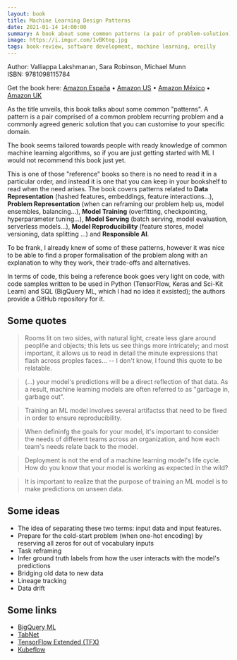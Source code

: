 ```yaml
---
layout: book
title: Machine Learning Design Patterns
date: 2021-01-14 14:00:00
summary: A book about some common patterns (a pair of problem-solution) that arise when training and deploying machine learning models. 
image: https://i.imgur.com/1vBKteg.jpg
tags: book-review, software development, machine learning, oreilly
---  
```


Author: Valliappa Lakshmanan, Sara Robinson, Michael Munn  
ISBN: 9781098115784

Get the book here: <a target="_blank" href="https://www.amazon.es/gp/product/1098115783/ref=as_li_qf_asin_il_tl?ie=UTF8&tag=csharp09-21&creative=24630&linkCode=as2&creativeASIN=1098115783&linkId=42b8cc87f60bed7f12ae29726475ce9d">Amazon España</a> &bull; <a target="_blank" href="https://www.amazon.com/gp/product/1098115783/ref=as_li_qf_asin_il_tl?ie=UTF8&tag=csharp0ac-20&creative=9325&linkCode=as2&creativeASIN=1098115783&linkId=2dfe90f3be1555b385bffcff45c16cba">Amazon US</a> &bull; <a target="_blank" href="https://www.amazon.com.mx/gp/product/1098115783/ref=as_li_qf_asin_il_tl?ie=UTF8&tag=csharp0c-20&creative=9325&linkCode=as2&creativeASIN=1098115783&linkId=9fefb5be3e6efef020c0a4abf4e9a0ac">Amazon México</a> &bull; <a target="_blank" href="https://www.amazon.co.uk/gp/product/1098115783/ref=as_li_qf_asin_il_tl?ie=UTF8&tag=csharp07-21&creative=6738&linkCode=as2&creativeASIN=1098115783&linkId=2cc3e4063d9c3d682e8b8fb69b5b696a">Amazon UK</a>

As the title unveils, this book talks about some common "patterns". A pattern is a pair comprised of a common problem recurring problem and a commonly agreed generic solution that you can customise to your specific domain. 

The book seems tailored towards people with ready knowledge of common machine learning algorithms, so if you are just getting started with ML I would not recommend this book just yet. 

This is one of those "reference" books so there is no need to read it in a particular order, and instead it is one that you can keep in your bookshelf to read when the need arises. The book covers patterns related to **Data Representation** (hashed features, embeddings, feature interactions...), **Problem Representation** (when can reframing our problem help us, model ensembles, balancing...), **Model Training** (overfitting, checkpointing, hyperparameter tuning...), **Model Serving** (batch serving, model evaluation, serverless models...), **Model Reproducibility** (feature stores, model versioning, data splitting ...) and **Responsible AI**.

To be frank, I already knew of some of these patterns, however it was nice to be able to find a proper formalisation of the problem along with an explanation to why they work, their trade-offs and alternatives.

In terms of code, this being a reference book goes very light on code, with code samples written to be used in Python (TensorFlow, Keras and Sci-Kit Learn) and SQL (BigQuery ML, which I had no idea it exsisted); the authors provide a GitHub repository for it.

## Some quotes

 > Rooms lit on two sides, with natural light, create less glare around peoplñe and objects; this lets us see things more intricately; and most important, it allows us to read in detail the minute expressions that flash across proples faces... -- I don't know, I found this quote to be relatable.

 > (...) your model's predictions will be a direct reflection of that data. As a result, machine learning models are often referred to as "garbage in, garbage out".

 > Training an ML model involves several artifactss that need to be fixed in order to ensure reproducibility.

 > When defininfg the goals for your model, it's important to consider the needs of different teams across an organization, and how each team's needs relate back to the model.

 > Deployment is not the end of a machine learning model's life cycle. How do you know that your model is working as expected in the wild?

 > It is important to realize that the purpose of training an ML model is to make predictions on unseen data.

## Some ideas

 - The idea of separating these two terms: input data and input features.
 - Prepare for the cold-start problem (when one-hot encoding) by reserving all zeros for out of vocabulary inputs
 - Task reframing
 - Infer ground truth labels from how the user interacts with the model's predictions
 - Bridging old data to new data
 - Lineage tracking
 - Data drift

## Some links

 - <a href="https://cloud.google.com/bigquery-ml/docs/introduction" target="_blank">BigQuery ML</a>
 - <a href="https://cloud.google.com/bigquery-ml/docs/introduction" target="_blank">TabNet</a>
 - <a href="https://www.tensorflow.org/tfx" target="_blank">TensorFlow Extended (TFX)</a>
 - <a href="https://www.kubeflow.org/" target="_blank">Kubeflow</a>
 